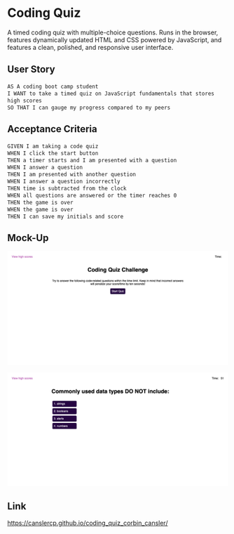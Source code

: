 # Coding Quiz
A timed coding quiz with multiple-choice questions. Runs in the browser, features dynamically updated HTML and CSS powered by JavaScript, and features a clean, polished, and responsive user interface. 

## User Story
```
AS A coding boot camp student
I WANT to take a timed quiz on JavaScript fundamentals that stores high scores
SO THAT I can gauge my progress compared to my peers
```

## Acceptance Criteria
```
GIVEN I am taking a code quiz
WHEN I click the start button
THEN a timer starts and I am presented with a question
WHEN I answer a question
THEN I am presented with another question
WHEN I answer a question incorrectly
THEN time is subtracted from the clock
WHEN all questions are answered or the timer reaches 0
THEN the game is over
WHEN the game is over
THEN I can save my initials and score
```

## Mock-Up
![Coding Quiz Homepage](./assets/images/Screen%20Shot%202022-08-12%20at%208.12.23%20PM.png)

![Coding Quiz Gameplay](./assets/images/Screen%20Shot%202022-08-12%20at%208.12.35%20PM.png)

## Link
https://canslercp.github.io/coding_quiz_corbin_cansler/